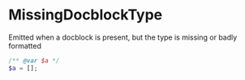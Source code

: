 # MissingDocblockType

Emitted when a docblock is present, but the type is missing or badly formatted

```php
/** @var $a */
$a = [];
```
